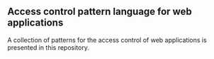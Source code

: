 ## Access control pattern language for web applications

A collection of patterns for the access control of web applications is presented in this repository.
